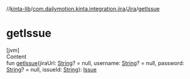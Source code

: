 //[kinta-lib](../../../index.md)/[com.dailymotion.kinta.integration.jira](../index.md)/[Jira](index.md)/[getIssue](get-issue.md)



# getIssue  
[jvm]  
Content  
fun [getIssue](get-issue.md)(jiraUrl: [String](https://kotlinlang.org/api/latest/jvm/stdlib/kotlin/-string/index.html)? = null, username: [String](https://kotlinlang.org/api/latest/jvm/stdlib/kotlin/-string/index.html)? = null, password: [String](https://kotlinlang.org/api/latest/jvm/stdlib/kotlin/-string/index.html)? = null, issueId: [String](https://kotlinlang.org/api/latest/jvm/stdlib/kotlin/-string/index.html)): [Issue](../../com.dailymotion.kinta.integration.jira.internal/-issue/index.md)  



